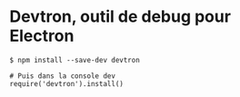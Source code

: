 # Devtron, outil de debug pour Electron 

    $ npm install --save-dev devtron

    # Puis dans la console dev
    require('devtron').install()